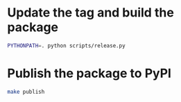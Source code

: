 # Update the tag and build the package
```bash
PYTHONPATH=. python scripts/release.py
```

# Publish the package to PyPI
```bash
make publish
```